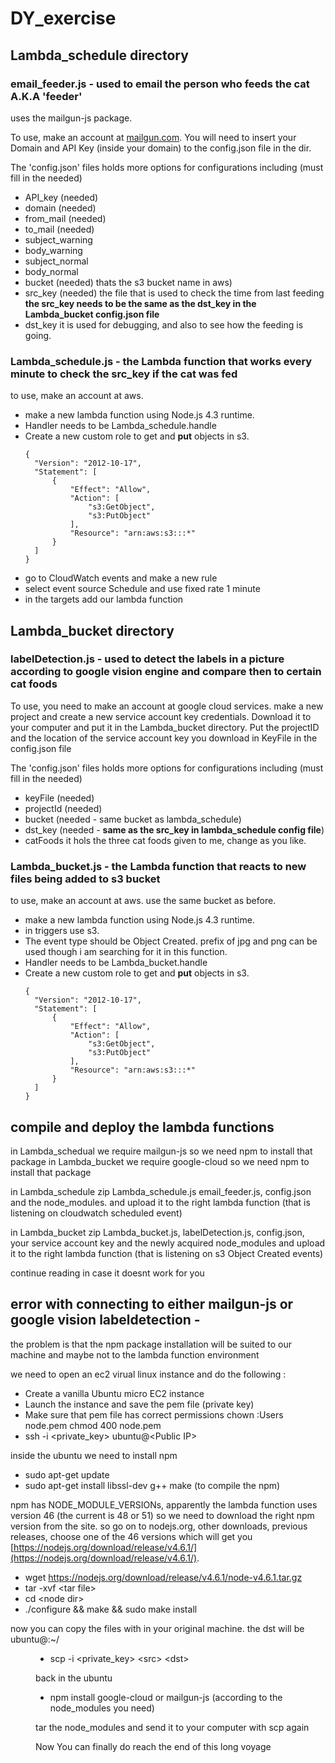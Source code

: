 # DY_exercise

## Lambda_schedule directory

### email_feeder.js - used to email the person who feeds the cat A.K.A 'feeder'
uses the mailgun-js package.

  To use, make an account at [mailgun.com](https://mailgun.com/).
  You will need to insert your Domain and API Key (inside your domain) to the config.json file in the dir.
  
  The 'config.json' files holds more options for configurations including (must fill in the needed)
  - API_key (needed)
  - domain (needed)
  - from_mail (needed)
  - to_mail (needed)
  - subject_warning
  - body_warning
  - subject_normal
  - body_normal
  - bucket (needed)
    thats the s3 bucket name in aws)
  - src_key (needed) 
    the file that is used to check the time from last feeding
    **the src_key needs to be the same as the dst_key in the Lambda_bucket config.json file**
  - dst_key
    it is used for debugging, and also to see how the feeding is going.
    
### Lambda_schedule.js - the Lambda function that works every minute to check the src_key if the cat was fed

  to use, make an account at aws.
  
  - make a new lambda function using Node.js 4.3 runtime.   
  - Handler needs to be Lambda_schedule.handle
  - Create a new custom role to get and **put** objects in s3. 
    ```
    {
      "Version": "2012-10-17",
      "Statement": [
          {
              "Effect": "Allow",
              "Action": [
                  "s3:GetObject",
                  "s3:PutObject"
              ],
              "Resource": "arn:aws:s3:::*"
          }
      ]
    }
    ```
  - go to CloudWatch events and make a new rule
  - select event source Schedule and use fixed rate 1 minute
  - in the targets add our lambda function
  
## Lambda_bucket directory

### labelDetection.js - used to detect the labels in a picture according to google vision engine and compare then to certain cat foods

  To use, you need to make an account at google cloud services. 
  make a new project and create a new service account key credentials. 
  Download it to your computer and put it in the Lambda_bucket directory.
  Put the projectID and the location of the service account key you download in KeyFile in the config.json file 
  
  The 'config.json' files holds more options for configurations including (must fill in the needed)
  - keyFile (needed)
  - projectId (needed)
  - bucket (needed - same bucket as lambda_schedule)
  - dst_key (needed - **same as the src_key in lambda_schedule config file**)
  - catFoods 
    it hols the three cat foods given to me, change as you like.
  
### Lambda_bucket.js - the Lambda function that reacts to new files being added to s3 bucket

  to use, make an account at aws. use the same bucket as before.
  
  - make a new lambda function using Node.js 4.3 runtime. 
  - in triggers use s3. 
  - The event type should be Object Created. 
    prefix of jpg and png can be used though i am searching for it in this function. 
  - Handler needs to be Lambda_bucket.handle
  - Create a new custom role to get and **put** objects in s3. 
    ```
    {
      "Version": "2012-10-17",
      "Statement": [
          {
              "Effect": "Allow",
              "Action": [
                  "s3:GetObject",
                  "s3:PutObject"
              ],
              "Resource": "arn:aws:s3:::*"
          }
      ]
    }
    ```
    
## compile and deploy the lambda functions

  in Lambda_schedual we require mailgun-js so we need npm to install that package
  in Lambda_bucket we require google-cloud so we need npm to install that package
  
  in Lambda_schedule zip Lambda_schedule.js email_feeder.js, config.json and the node_modules.
  and upload it to the right lambda function (that is listening on cloudwatch scheduled event)

  in Lambda_bucket zip Lambda_bucket.js, labelDetection.js, config.json, your service account key and the newly acquired node_modules
  and upload it to the right lambda function (that is listening on s3 Object Created events)
  
  continue reading in case it doesnt work for you
  
## error with connecting to either mailgun-js or google vision labeldetection -

the problem is that the npm package installation will be suited to our machine and maybe not to the lambda function environment

we need to open an ec2 virual linux instance and do the following :
  
  - Create a vanilla Ubuntu micro EC2 instance
  - Launch the instance and save the pem file (private key)
  - Make sure that pem file has correct permissions
      chown :Users node.pem
      chmod 400 node.pem
  - ssh -i \<private_key\> ubuntu@\<Public IP\>
  
inside the ubuntu we need to install npm
  
  - sudo apt-get update
  - sudo apt-get install libssl-dev g++ make (to compile the npm)

npm has NODE_MODULE_VERSIONs, apparently the lambda function uses version 46 (the current is 48 or 51)
so we need to download the right npm version from the site. 
so go on to nodejs.org, other downloads, previous releases, choose one of the 46 versions
which will get you [https://nodejs.org/download/release/v4.6.1/](https://nodejs.org/download/release/v4.6.1/).
  
  - wget https://nodejs.org/download/release/v4.6.1/node-v4.6.1.tar.gz
  - tar -xvf \<tar file\>
  - cd \<node dir\>
  - ./configure && make && sudo make install

now you can copy the files with in your original machine. the dst will be ubuntu@<public IP>:~/<dir>
  
  - scp -i \<private_key\> \<src\> \<dst\>
  
back in the ubuntu 
  
  - npm install google-cloud or mailgun-js (according to the node_modules you need)
  
tar the node_modules and send it to your computer with scp again
  
Now You can finally do reach the end of this long voyage
  
  


